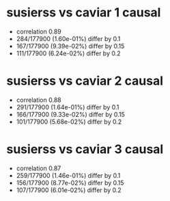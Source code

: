 # susierss vs caviar  1 causal

- correlation 0.89
- 284/177900 (1.60e-01%) differ by 0.1
- 167/177900 (9.39e-02%) differ by 0.15
- 111/177900 (6.24e-02%) differ by 0.2


# susierss vs caviar  2 causal

- correlation 0.88
- 291/177900 (1.64e-01%) differ by 0.1
- 166/177900 (9.33e-02%) differ by 0.15
- 101/177900 (5.68e-02%) differ by 0.2


# susierss vs caviar  3 causal

- correlation 0.87
- 259/177900 (1.46e-01%) differ by 0.1
- 156/177900 (8.77e-02%) differ by 0.15
- 107/177900 (6.01e-02%) differ by 0.2


